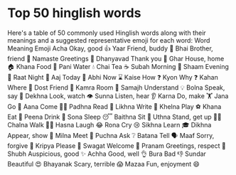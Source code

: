 # Top 50 hinglish words

Here's a table of 50 commonly used Hinglish words along with their meanings and a suggested representative emoji for each word:
Word	Meaning	Emoji
Acha	Okay, good	👍
Yaar	Friend, buddy	🤝
Bhai	Brother, friend	👬
Namaste	Greetings	🙏
Dhanyavad	Thank you	🙌
Ghar	House, home	🏠
Khana	Food	🍛
Pani	Water	💧
Chai	Tea	☕
Subah	Morning	🌅
Shaam	Evening	🌄
Raat	Night	🌃
Aaj	Today	📆
Abhi	Now	⌛
Kaise	How	❓
Kyon	Why	❓
Kahan	Where	📍
Dost	Friend	👭
Kamra	Room	🚪
Samajh	Understand	💡
Bolna	Speak, say	💬
Dekhna	Look, watch	👁️
Sunna	Listen, hear	👂
Karna	Do, make	🏋️
Jana	Go	🚶
Aana	Come	🚶‍♀️
Padhna	Read	📖
Likhna	Write	📝
Khelna	Play	⚽
Khana	Eat	🍴
Peena	Drink	🥤
Sona	Sleep	😴
Baithna	Sit	💺
Uthna	Stand, get up	🚶‍♂️
Chalna	Walk	🚶‍♂️
Hasna	Laugh	😂
Rona	Cry	😢
Sikhna	Learn	🎓
Dikhna	Appear, show	👀
Milna	Meet	🤗
Puchna	Ask	❔
Batana	Tell	🗣️
Maaf	Sorry, forgive	🙇
Kripya	Please	🙏
Swagat	Welcome	🤗
Pranam	Greetings, respect	🙇
Shubh	Auspicious, good	✨
Achha	Good, well	👌
Bura	Bad	👎
Sundar	Beautiful	😍
Bhayanak	Scary, terrible	😱
Mazaa	Fun, enjoyment	😄
